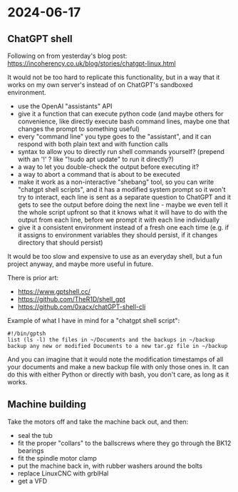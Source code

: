# 2024-06-17

## ChatGPT shell

Following on from yesterday's blog post: https://incoherency.co.uk/blog/stories/chatgpt-linux.html

It would not be too hard to replicate this functionality, but in a way that it works on my own server's
instead of on ChatGPT's sandboxed environment.

 * use the OpenAI "assistants" API
 * give it a function that can execute python code (and maybe others for convenience, like directly execute bash command lines, maybe one that changes the prompt to something useful)
 * every "command line" you type goes to the "assistant", and it can respond with both plain text and with function calls
 * syntax to allow you to directly run shell commands yourself? (prepend with an '!' ? like "!sudo apt update" to run it directly?)
 * a way to let you double-check the output before executing it?
 * a way to abort a command that is about to be executed
 * make it work as a non-interactive "shebang" tool, so you can write "chatgpt shell scripts", and it has a modified system prompt so it won't try to interact, each line is sent as a separate question to ChatGPT and it gets to see the output before doing the next line - maybe we even tell it the whole script upfront so that it knows what it will have to do with the output from each line, before we prompt it with each line individually
 * give it a consistent environment instead of a fresh one each time (e.g. if it assigns to environment variables they should persist, if it changes directory that should persist)

It would be too slow and expensive to use as an everyday shell, but a fun project anyway, and maybe more useful in future.

There is prior art:

 * https://www.gptshell.cc/
 * https://github.com/TheR1D/shell_gpt
 * https://github.com/0xacx/chatGPT-shell-cli

Example of what I have in mind for a "chatgpt shell script":

    #!/bin/gptsh
    list (ls -l) the files in ~/Documents and the backups in ~/backup
    backup any new or modified Documents to a new tar.gz file in ~/backup

And you can imagine that it would note the modification timestamps of all your documents and make a new backup file with only those ones in.
It can do this with either Python or directly with bash, you don't care, as long as it works.

## Machine building

Take the motors off and take the machine back out, and then:

 * seal the tub
 * fit the proper "collars" to the ballscrews where they go through the BK12 bearings
 * fit the spindle motor clamp
 * put the machine back in, with rubber washers around the bolts
 * replace LinuxCNC with grblHal
 * get a VFD
